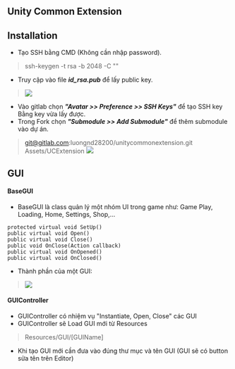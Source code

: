 
## Unity Common Extension




## Installation
- Tạo SSH bằng CMD (Không cần nhập password).
> ssh-keygen -t rsa -b 2048 -C "<comment>"
- Truy cập vào file ***id_rsa.pub*** để lấy public key.
> ![](https://lh3.googleusercontent.com/d/1FxWD15-XfbX8w6oyE2IwtD4I9U6a6K3h)
- Vào gitlab chọn ***"Avatar >> Preference >> SSH Keys"*** để tạo SSH key Bằng key vừa lấy được.
- Trong Fork chọn  ***"Submodule >> Add Submodule"*** để thêm submodule vào dự án.
> git@gitlab.com:luongnd28200/unitycommonextension.git
> Assets/UCExtension
> ![](https://lh3.googleusercontent.com/d/1Gsd4s5YZMtreUpgciNVugfmjnDxxHdaW)
## GUI
#### BaseGUI
- BaseGUI là class quản lý một nhóm UI trong game như: Game Play, Loading, Home, Settings, Shop,...
```
protected virtual void SetUp()
public virtual void Open()
public virtual void Close()
public void OnClose(Action callback)
public virtual void OnOpened()
public virtual void OnClosed()
```
- Thành phần của một GUI:
> ![](https://lh3.googleusercontent.com/d/1m9xNHjFqX3WsBVOSFN4tSkzF0wrQaJv0)
#### GUIController
- GUIController có nhiệm vụ "Instantiate, Open, Close" các GUI
- GUIController sẽ Load GUI mới từ Resources
> Resources/GUI/[GUIName]
- Khi tạo GUI mới cần đưa vào đúng thư mục và tên GUI (GUI sẽ có button sửa tên trên Editor)